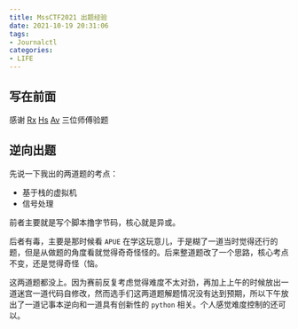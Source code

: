 ```yaml
---
title: MssCTF2021 出题经验
date: 2021-10-19 20:31:06
tags:
- Journalctl
categories:
- LIFE
---
```



## 写在前面

感谢 [Rx](blog.woooo.tech/) [Hs](innerspace.top) [Av](4va10n.top/) 三位师傅验题

## 逆向出题

先说一下我出的两道题的考点：

-   基于栈的虚拟机
-   信号处理

前者主要就是写个脚本撸字节码，核心就是异或。

后者有毒，主要是那时候看 `APUE` 在学这玩意儿，于是糊了一道当时觉得还行的题，但是从做题的角度看就觉得奇奇怪怪的。后来整道题改了一个思路，核心考点不变，还是觉得奇怪（恼。

这两道题都没上。因为赛前反复考虑觉得难度不太对劲，再加上上午的时候放出一道迷宫一道代码自修改，然而选手们这两道题解题情况没有达到预期，所以下午放出了一道记事本逆向和一道具有创新性的 `python` 相关。个人感觉难度控制的还可以。
